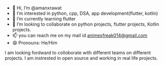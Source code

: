 - 👋 Hi, I’m @amanxrawat
- 👀 I’m interested in python, cpp, DSA, app development(flutter, kotlin)
- 🌱 I’m currently learning flutter
- 💞️ I’m looking to collaborate on python projects, flutter projects, Kotlin projects.
- 📫 you can reach me on my mail id animexfreak014@gmail.com
- 😄 Pronouns: He/Him

I am looking fordward to colloborate with different teams on different projects.
I am instrested in open source and working in real life projects.

<!---
amanxrawat/amanxrawat is a ✨ special ✨ repository because its `README.md` (this file) appears on your GitHub profile.
You can click the Preview link to take a look at your changes.
--->
